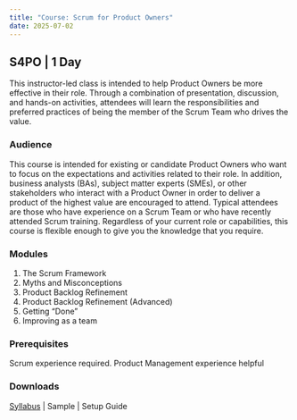 ```yaml
---
title: "Course: Scrum for Product Owners"
date: 2025-07-02
---
```


## S4PO | 1 Day
This instructor-led class is intended to help Product Owners be more effective in their role. Through a combination of presentation, discussion, and hands-on activities, attendees will learn the responsibilities and preferred practices of being the member of the Scrum Team who drives the value.

### Audience
This course is intended for existing or candidate Product Owners who want to focus on the expectations and activities related to their role. In addition, business analysts (BAs), subject matter experts (SMEs), or other stakeholders who interact with a Product Owner in order to deliver a product of the highest value are encouraged to attend. Typical attendees are those who have experience on a Scrum Team or who have recently attended Scrum training. Regardless of your current role or capabilities, this course is flexible enough to give you the knowledge that you require.

### Modules
1. The Scrum Framework
2. Myths and Misconceptions
3. Product Backlog Refinement
4. Product Backlog Refinement (Advanced)
5. Getting “Done”
6. Improving as a team

### Prerequisites
Scrum experience required. Product Management experience helpful

### Downloads

<a href="/downloads/syllabi/s4po.pdf" target="_blank">Syllabus</a> | Sample | Setup Guide